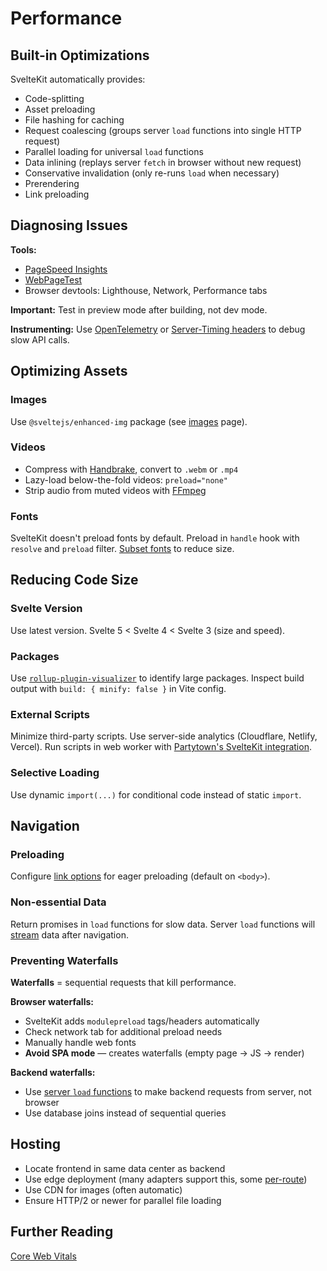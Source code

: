 # Performance

## Built-in Optimizations

SvelteKit automatically provides:
- Code-splitting
- Asset preloading
- File hashing for caching
- Request coalescing (groups server `load` functions into single HTTP request)
- Parallel loading for universal `load` functions
- Data inlining (replays server `fetch` in browser without new request)
- Conservative invalidation (only re-runs `load` when necessary)
- Prerendering
- Link preloading

## Diagnosing Issues

**Tools:**
- [PageSpeed Insights](https://pagespeed.web.dev/)
- [WebPageTest](https://www.webpagetest.org/)
- Browser devtools: Lighthouse, Network, Performance tabs

**Important:** Test in preview mode after building, not dev mode.

**Instrumenting:** Use [OpenTelemetry](https://opentelemetry.io/) or [Server-Timing headers](https://developer.mozilla.org/en-US/docs/Web/HTTP/Headers/Server-Timing) to debug slow API calls.

## Optimizing Assets

### Images
Use `@sveltejs/enhanced-img` package (see [images](images) page).

### Videos
- Compress with [Handbrake](https://handbrake.fr/), convert to `.webm` or `.mp4`
- Lazy-load below-the-fold videos: `preload="none"`
- Strip audio from muted videos with [FFmpeg](https://ffmpeg.org/)

### Fonts
SvelteKit doesn't preload fonts by default. Preload in `handle` hook with `resolve` and `preload` filter. [Subset fonts](https://web.dev/learn/performance/optimize-web-fonts#subset_your_web_fonts) to reduce size.

## Reducing Code Size

### Svelte Version
Use latest version. Svelte 5 < Svelte 4 < Svelte 3 (size and speed).

### Packages
Use [`rollup-plugin-visualizer`](https://www.npmjs.com/package/rollup-plugin-visualizer) to identify large packages. Inspect build output with `build: { minify: false }` in Vite config.

### External Scripts
Minimize third-party scripts. Use server-side analytics (Cloudflare, Netlify, Vercel). Run scripts in web worker with [Partytown's SvelteKit integration](https://partytown.builder.io/sveltekit).

### Selective Loading
Use dynamic `import(...)` for conditional code instead of static `import`.

## Navigation

### Preloading
Configure [link options](link-options) for eager preloading (default on `<body>`).

### Non-essential Data
Return promises in `load` functions for slow data. Server `load` functions will [stream](load#Streaming-with-promises) data after navigation.

### Preventing Waterfalls

**Waterfalls** = sequential requests that kill performance.

**Browser waterfalls:**
- SvelteKit adds `modulepreload` tags/headers automatically
- Check network tab for additional preload needs
- Manually handle web fonts
- **Avoid SPA mode** — creates waterfalls (empty page → JS → render)

**Backend waterfalls:**
- Use [server `load` functions](load#Universal-vs-server) to make backend requests from server, not browser
- Use database joins instead of sequential queries

## Hosting

- Locate frontend in same data center as backend
- Use edge deployment (many adapters support this, some [per-route](page-options#config))
- Use CDN for images (often automatic)
- Ensure HTTP/2 or newer for parallel file loading

## Further Reading

[Core Web Vitals](https://web.dev/explore/learn-core-web-vitals)